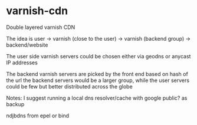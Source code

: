 varnish-cdn
===========

Double layered varnish CDN

The idea is user -> varnish (close to the user) -> varnish (backend group) -> backend/website

The user side varnish servers could be chosen either via geodns or anycast IP addresses

The backend varnish servers are picked by the front end based on hash of the url
the backend servers would be a larger group,
while the user servers could be few but better distributed across the globe

Notes:
I suggest running a local dns resolver/cache with google public? as backup

ndjbdns from epel or bind